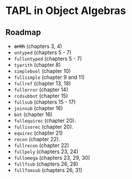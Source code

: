 # TAPL in Object Algebras

## Roadmap

- ~~arith~~ (chapters 3, 4)
- `untyped` (chapters 5 - 7)
- `fulluntyped` (chapters 5 - 7)
- `tyarith` (chapter 8)
- `simplebool` (chapter 10)
- `fullsimple` (chapter 9 and 11)
- `fullref` (chapter 13, 18)
- `fullerror` (chapter 14)
- `rcdsubbot` (chapter 15)
- `fullsub` (chapters 15 - 17)
- `joinsub` (chapter 16)
- `bot` (chapter 16)
- `fullequirec` (chapter 20).
- `fullisorec` (chapter 20).
- `equirec` (chapter 21)
- `recon` (chapter 22).
- `fullrecon` (chapter 22)
- `fullpoly` (chapters 23, 24)
- `fullomega` (chapters 23, 29, 30)
- `fullfsub` (chapters 26, 28)
- `fullfomsub` (chapters 26, 31)